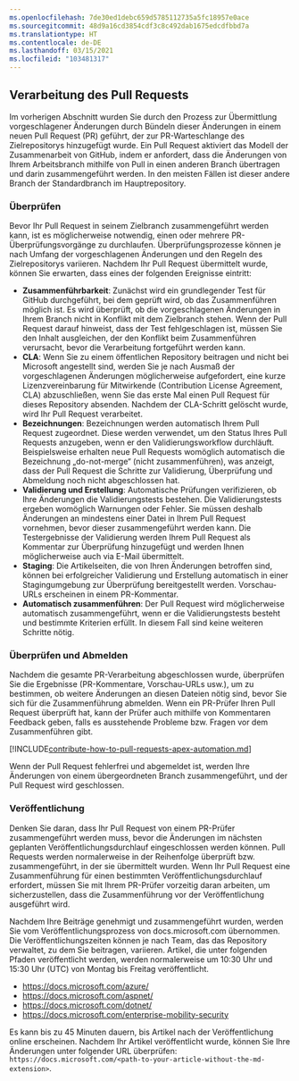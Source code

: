```yaml
---
ms.openlocfilehash: 7de30ed1debc659d5785112735a5fc18957e0ace
ms.sourcegitcommit: 48d9a16cd3854cdf3c8c492dab1675edcdfbbd7a
ms.translationtype: HT
ms.contentlocale: de-DE
ms.lasthandoff: 03/15/2021
ms.locfileid: "103481317"
---
```

## <a name="pull-request-processing"></a>Verarbeitung des Pull Requests

Im vorherigen Abschnitt wurden Sie durch den Prozess zur Übermittlung vorgeschlagener Änderungen durch Bündeln dieser Änderungen in einem neuen Pull Request (PR) geführt, der zur PR-Warteschlange des Zielrepositorys hinzugefügt wurde. Ein Pull Request aktiviert das Modell der Zusammenarbeit von GitHub, indem er anfordert, dass die Änderungen von Ihrem Arbeitsbranch mithilfe von Pull in einen anderen Branch übertragen und darin zusammengeführt werden. In den meisten Fällen ist dieser andere Branch der Standardbranch im Hauptrepository.

### <a name="validation"></a>Überprüfen

Bevor Ihr Pull Request in seinem Zielbranch zusammengeführt werden kann, ist es möglicherweise notwendig, einen oder mehrere PR-Überprüfungsvorgänge zu durchlaufen. Überprüfungsprozesse können je nach Umfang der vorgeschlagenen Änderungen und den Regeln des Zielrepositorys variieren. Nachdem Ihr Pull Request übermittelt wurde, können Sie erwarten, dass eines der folgenden Ereignisse eintritt:

- **Zusammenführbarkeit**: Zunächst wird ein grundlegender Test für GitHub durchgeführt, bei dem geprüft wird, ob das Zusammenführen möglich ist. Es wird überprüft, ob die vorgeschlagenen Änderungen in Ihrem Branch nicht in Konflikt mit dem Zielbranch stehen. Wenn der Pull Request darauf hinweist, dass der Test fehlgeschlagen ist, müssen Sie den Inhalt ausgleichen, der den Konflikt beim Zusammenführen verursacht, bevor die Verarbeitung fortgeführt werden kann.
- **CLA**: Wenn Sie zu einem öffentlichen Repository beitragen und nicht bei Microsoft angestellt sind, werden Sie je nach Ausmaß der vorgeschlagenen Änderungen möglicherweise aufgefordert, eine kurze Lizenzvereinbarung für Mitwirkende (Contribution License Agreement, CLA) abzuschließen, wenn Sie das erste Mal einen Pull Request für dieses Repository absenden. Nachdem der CLA-Schritt gelöscht wurde, wird Ihr Pull Request verarbeitet.
- **Bezeichnungen**: Bezeichnungen werden automatisch Ihrem Pull Request zugeordnet. Diese werden verwendet, um den Status Ihres Pull Requests anzugeben, wenn er den Validierungsworkflow durchläuft. Beispielsweise erhalten neue Pull Requests womöglich automatisch die Bezeichnung „do-not-merge“ (nicht zusammenführen), was anzeigt, dass der Pull Request die Schritte zur Validierung, Überprüfung und Abmeldung noch nicht abgeschlossen hat.
- **Validierung und Erstellung**: Automatische Prüfungen verifizieren, ob Ihre Änderungen die Validierungstests bestehen. Die Validierungstests ergeben womöglich Warnungen oder Fehler. Sie müssen deshalb Änderungen an mindestens einer Datei in Ihrem Pull Request vornehmen, bevor dieser zusammengeführt werden kann. Die Testergebnisse der Validierung werden Ihrem Pull Request als Kommentar zur Überprüfung hinzugefügt und werden Ihnen möglicherweise auch via E-Mail übermittelt.
- **Staging**: Die Artikelseiten, die von Ihren Änderungen betroffen sind, können bei erfolgreicher Validierung und Erstellung automatisch in einer Stagingumgebung zur Überprüfung bereitgestellt werden. Vorschau-URLs erscheinen in einem PR-Kommentar.
- **Automatisch zusammenführen**: Der Pull Request wird möglicherweise automatisch zusammengeführt, wenn er die Validierungstests besteht und bestimmte Kriterien erfüllt. In diesem Fall sind keine weiteren Schritte nötig.

### <a name="review-and-sign-off"></a>Überprüfen und Abmelden

Nachdem die gesamte PR-Verarbeitung abgeschlossen wurde, überprüfen Sie die Ergebnisse (PR-Kommentare, Vorschau-URLs usw.), um zu bestimmen, ob weitere Änderungen an diesen Dateien nötig sind, bevor Sie sich für die Zusammenführung abmelden. Wenn ein PR-Prüfer Ihren Pull Request überprüft hat, kann der Prüfer auch mithilfe von Kommentaren Feedback geben, falls es ausstehende Probleme bzw. Fragen vor dem Zusammenführen gibt.

[!INCLUDE[contribute-how-to-pull-requests-apex-automation.md](contribute-how-to-pull-requests-apex-automation.md)]

Wenn der Pull Request fehlerfrei und abgemeldet ist, werden Ihre Änderungen von einem übergeordneten Branch zusammengeführt, und der Pull Request wird geschlossen.

### <a name="publishing"></a>Veröffentlichung

Denken Sie daran, dass Ihr Pull Request von einem PR-Prüfer zusammengeführt werden muss, bevor die Änderungen im nächsten geplanten Veröffentlichungsdurchlauf eingeschlossen werden können. Pull Requests werden normalerweise in der Reihenfolge überprüft bzw. zusammengeführt, in der sie übermittelt wurden. Wenn Ihr Pull Request eine Zusammenführung für einen bestimmten Veröffentlichungsdurchlauf erfordert, müssen Sie mit Ihrem PR-Prüfer vorzeitig daran arbeiten, um sicherzustellen, dass die Zusammenführung vor der Veröffentlichung ausgeführt wird.

Nachdem Ihre Beiträge genehmigt und zusammengeführt wurden, werden Sie vom Veröffentlichungsprozess von docs.microsoft.com übernommen. Die Veröffentlichungszeiten können je nach Team, das das Repository verwaltet, zu dem Sie beitragen, variieren. Artikel, die unter folgenden Pfaden veröffentlicht werden, werden normalerweise um 10:30 Uhr und 15:30 Uhr (UTC) von Montag bis Freitag veröffentlicht.

- https://docs.microsoft.com/azure/
- https://docs.microsoft.com/aspnet/
- https://docs.microsoft.com/dotnet/
- https://docs.microsoft.com/enterprise-mobility-security

Es kann bis zu 45 Minuten dauern, bis Artikel nach der Veröffentlichung online erscheinen. Nachdem Ihr Artikel veröffentlicht wurde, können Sie Ihre Änderungen unter folgender URL überprüfen: `https://docs.microsoft.com/<path-to-your-article-without-the-md-extension>`.
